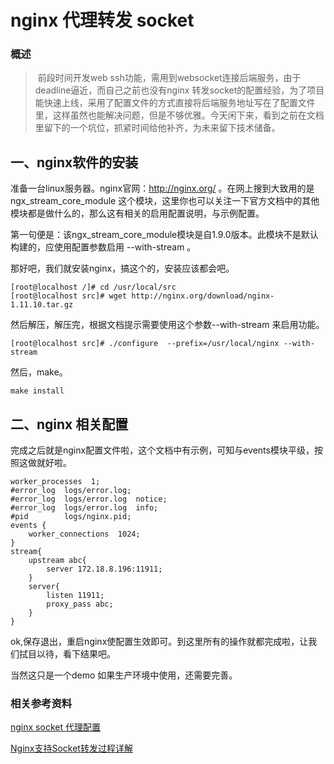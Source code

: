 # nginx 代理转发 socket

### 概述
> &nbsp;前段时间开发web ssh功能，需用到websocket连接后端服务，由于deadline逼近，而自己之前也没有nginx 转发socket的配置经验，为了项目能快速上线，采用了配置文件的方式直接将后端服务地址写在了配置文件里，这样虽然也能解决问题，但是不够优雅。今天闲下来，看到之前在文档里留下的一个坑位，抓紧时间给他补齐，为未来留下技术储备。


## 一、nginx软件的安装

准备一台linux服务器。nginx官网：http://nginx.org/ 。在网上搜到大致用的是 ngx_stream_core_module 这个模块，这里你也可以关注一下官方文档中的其他模块都是做什么的，那么这有相关的启用配置说明，与示例配置。

第一句便是：该ngx_stream_core_module模块是自1.9.0版本。此模块不是默认构建的，应使用配置参数启用 --with-stream 。

那好吧，我们就安装nginx，搞这个的，安装应该都会吧。

```
[root@localhost /]# cd /usr/local/src
[root@localhost src]# wget http://nginx.org/download/nginx-1.11.10.tar.gz
```

然后解压，解压完，根据文档提示需要使用这个参数--with-stream 来启用功能。

```
[root@localhost src]# ./configure  --prefix=/usr/local/nginx --with-stream 
```

然后，make。

```
make install
```


## 二、nginx 相关配置
完成之后就是nginx配置文件啦，这个文档中有示例，可知与events模块平级，按照这做就好啦。

```
worker_processes  1;
#error_log  logs/error.log;
#error_log  logs/error.log  notice;
#error_log  logs/error.log  info;
#pid        logs/nginx.pid;
events {
    worker_connections  1024;
}
stream{
    upstream abc{
        server 172.18.8.196:11911;
    }
    server{
        listen 11911;
        proxy_pass abc;
    }
}

```

ok,保存退出，重启nginx使配置生效即可。到这里所有的操作就都完成啦，让我们拭目以待，看下结果吧。


当然这只是一个demo  如果生产环境中使用，还需要完善。

### 相关参考资料

[nginx socket 代理配置](https://blog.csdn.net/weixin_37264997/article/details/80341911)

[Nginx支持Socket转发过程详解](https://www.cnblogs.com/knowledgesea/p/6497783.html)